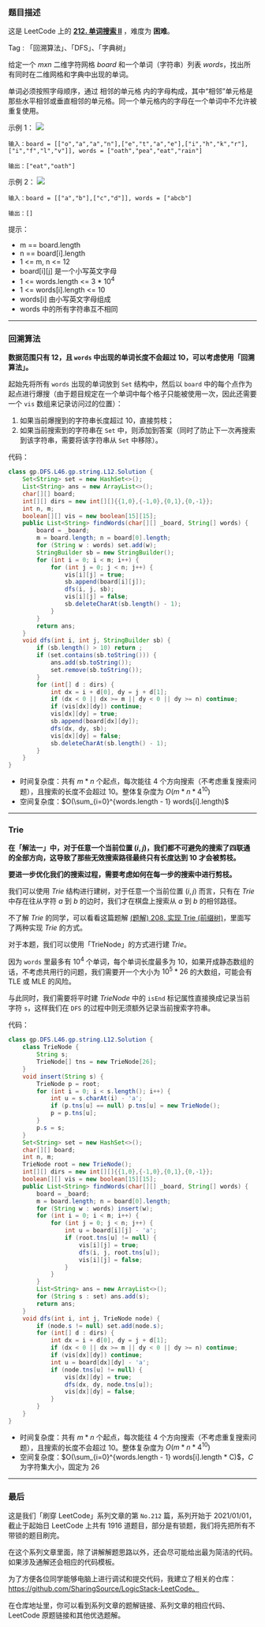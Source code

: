 ### 题目描述

这是 LeetCode 上的 **[212. 单词搜索 II](https://leetcode-cn.com/problems/word-search-ii/solution/gong-shui-san-xie-yi-ti-shuang-jie-hui-s-am8f/)** ，难度为 **困难**。

Tag : 「回溯算法」、「DFS」、「字典树」



给定一个 $m x n$ 二维字符网格 $board$ 和一个单词（字符串）列表 $words$，找出所有同时在二维网格和字典中出现的单词。

单词必须按照字母顺序，通过 相邻的单元格 内的字母构成，其中“相邻”单元格是那些水平相邻或垂直相邻的单元格。同一个单元格内的字母在一个单词中不允许被重复使用。

示例 1：
![](https://assets.leetcode.com/uploads/2020/11/07/search1.jpg)
```
输入：board = [["o","a","a","n"],["e","t","a","e"],["i","h","k","r"],["i","f","l","v"]], words = ["oath","pea","eat","rain"]

输出：["eat","oath"]
```
示例 2：
![](https://assets.leetcode.com/uploads/2020/11/07/search2.jpg)
```
输入：board = [["a","b"],["c","d"]], words = ["abcb"]

输出：[]
```

提示：
* m == board.length
* n == board[i].length
* 1 <= m, n <= 12
* board[i][j] 是一个小写英文字母
* 1 <= words.length <= 3 * $10^4$
* 1 <= words[i].length <= 10
* words[i] 由小写英文字母组成
* words 中的所有字符串互不相同

---

### 回溯算法

**数据范围只有 $12$，且 `words` 中出现的单词长度不会超过 $10$，可以考虑使用「回溯算法」。**

起始先将所有 `words` 出现的单词放到 `Set` 结构中，然后以 `board` 中的每个点作为起点进行爆搜（由于题目规定在一个单词中每个格子只能被使用一次，因此还需要一个 `vis` 数组来记录访问过的位置）：

1. 如果当前爆搜到的字符串长度超过 $10$，直接剪枝；
2. 如果当前搜索到的字符串在 `Set` 中，则添加到答案（同时了防止下一次再搜索到该字符串，需要将该字符串从 `Set` 中移除）。

代码：
```Java
class gp.DFS.L46.gp.string.L12.Solution {
    Set<String> set = new HashSet<>();
    List<String> ans = new ArrayList<>();
    char[][] board;
    int[][] dirs = new int[][]{{1,0},{-1,0},{0,1},{0,-1}};
    int n, m;
    boolean[][] vis = new boolean[15][15];
    public List<String> findWords(char[][] _board, String[] words) {
        board = _board;
        m = board.length; n = board[0].length;
        for (String w : words) set.add(w);
        StringBuilder sb = new StringBuilder();
        for (int i = 0; i < m; i++) {
            for (int j = 0; j < n; j++) {
                vis[i][j] = true;
                sb.append(board[i][j]);
                dfs(i, j, sb);
                vis[i][j] = false;
                sb.deleteCharAt(sb.length() - 1);
            }
        }
        return ans;
    }
    void dfs(int i, int j, StringBuilder sb) {
        if (sb.length() > 10) return ;
        if (set.contains(sb.toString())) {
            ans.add(sb.toString());
            set.remove(sb.toString());
        }
        for (int[] d : dirs) {
            int dx = i + d[0], dy = j + d[1];
            if (dx < 0 || dx >= m || dy < 0 || dy >= n) continue;
            if (vis[dx][dy]) continue;
            vis[dx][dy] = true;
            sb.append(board[dx][dy]);
            dfs(dx, dy, sb);
            vis[dx][dy] = false;
            sb.deleteCharAt(sb.length() - 1);
        }
    }
}
```
* 时间复杂度：共有 $m * n$ 个起点，每次能往 $4$ 个方向搜索（不考虑重复搜索问题），且搜索的长度不会超过 $10$。整体复杂度为 $O(m * n * 4^{10})$
* 空间复杂度：$O(\sum_{i=0}^{words.length - 1} words[i].length)$

---

### Trie 

**在「解法一」中，对于任意一个当前位置 $(i, j)$，我们都不可避免的搜索了四联通的全部方向，这导致了那些无效搜索路径最终只有长度达到 $10$ 才会被剪枝。**

**要进一步优化我们的搜索过程，需要考虑如何在每一步的搜索中进行剪枝。**

我们可以使用 $Trie$ 结构进行建树，对于任意一个当前位置 $(i, j)$ 而言，只有在 $Trie$ 中存在往从字符 $a$ 到 $b$ 的边时，我们才在棋盘上搜索从 $a$ 到 $b$ 的相邻路径。

不了解 $Trie$ 的同学，可以看看这篇题解 [(题解) 208. 实现 Trie (前缀树)](https://leetcode-cn.com/problems/implement-trie-prefix-tree/solution/gong-shui-san-xie-yi-ti-shuang-jie-er-we-esm9/)，里面写了两种实现 $Trie$ 的方式。

对于本题，我们可以使用「TrieNode」的方式进行建 $Trie$。

因为 `words` 里最多有 $10^4$ 个单词，每个单词长度最多为 $10$，如果开成静态数组的话，不考虑共用行的问题，我们需要开一个大小为 $10^5 * 26$ 的大数组，可能会有 TLE 或 MLE 的风险。

与此同时，我们需要将平时建 $TrieNode$ 中的 `isEnd` 标记属性直接换成记录当前字符 `s`，这样我们在 `DFS` 的过程中则无须额外记录当前搜索字符串。

代码：
```Java
class gp.DFS.L46.gp.string.L12.Solution {
    class TrieNode {
        String s;
        TrieNode[] tns = new TrieNode[26];
    }
    void insert(String s) {
        TrieNode p = root;
        for (int i = 0; i < s.length(); i++) {
            int u = s.charAt(i) - 'a';
            if (p.tns[u] == null) p.tns[u] = new TrieNode();
            p = p.tns[u];
        }
        p.s = s;
    }
    Set<String> set = new HashSet<>();
    char[][] board;
    int n, m;
    TrieNode root = new TrieNode();
    int[][] dirs = new int[][]{{1,0},{-1,0},{0,1},{0,-1}};
    boolean[][] vis = new boolean[15][15];
    public List<String> findWords(char[][] _board, String[] words) {
        board = _board;
        m = board.length; n = board[0].length;
        for (String w : words) insert(w);
        for (int i = 0; i < m; i++) {
            for (int j = 0; j < n; j++) {
                int u = board[i][j] - 'a';
                if (root.tns[u] != null) {
                    vis[i][j] = true;
                    dfs(i, j, root.tns[u]);
                    vis[i][j] = false;
                }
            }
        }
        List<String> ans = new ArrayList<>();
        for (String s : set) ans.add(s);
        return ans;
    }
    void dfs(int i, int j, TrieNode node) {
        if (node.s != null) set.add(node.s);
        for (int[] d : dirs) {
            int dx = i + d[0], dy = j + d[1];
            if (dx < 0 || dx >= m || dy < 0 || dy >= n) continue;
            if (vis[dx][dy]) continue;
            int u = board[dx][dy] - 'a';
            if (node.tns[u] != null) {
                vis[dx][dy] = true;
                dfs(dx, dy, node.tns[u]);
                vis[dx][dy] = false;
            }
        }
    }
}
```
* 时间复杂度：共有 $m * n$ 个起点，每次能往 $4$ 个方向搜索（不考虑重复搜索问题），且搜索的长度不会超过 $10$。整体复杂度为 $O(m * n * 4^{10})$
* 空间复杂度：$O(\sum_{i=0}^{words.length - 1} words[i].length * C)$，$C$ 为字符集大小，固定为 $26$

---

### 最后

这是我们「刷穿 LeetCode」系列文章的第 `No.212` 篇，系列开始于 2021/01/01，截止于起始日 LeetCode 上共有 1916 道题目，部分是有锁题，我们将先把所有不带锁的题目刷完。

在这个系列文章里面，除了讲解解题思路以外，还会尽可能给出最为简洁的代码。如果涉及通解还会相应的代码模板。

为了方便各位同学能够电脑上进行调试和提交代码，我建立了相关的仓库：https://github.com/SharingSource/LogicStack-LeetCode。

在仓库地址里，你可以看到系列文章的题解链接、系列文章的相应代码、LeetCode 原题链接和其他优选题解。

